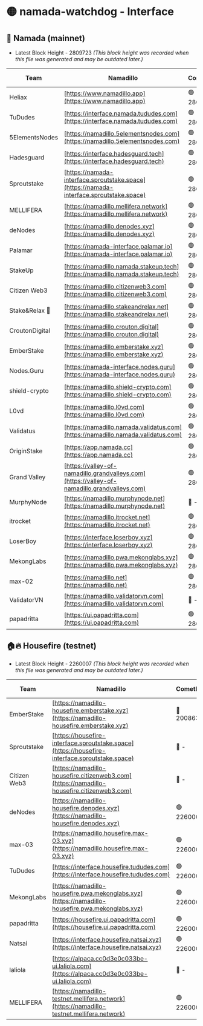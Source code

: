 # 🟡 namada-watchdog - Interface

## 🚀 Namada (mainnet)
- Latest Block Height - 2809723 *(This block height was recorded when this file was generated and may be outdated later.)*

| Team | Namadillo | CometBFT | Indexer | MASP Indexer |
|-|-|-|-|-|
| Heliax | [https://www.namadillo.app](https://www.namadillo.app) | 🟢 2809709 | 🟢 2809709 | 🟢 2809709 |
| TuDudes | [https://interface.namada.tududes.com](https://interface.namada.tududes.com) | 🟢 2809709 | 🟢 2809708 | 🟢 2809708 |
| 5ElementsNodes | [https://namadillo.5elementsnodes.com](https://namadillo.5elementsnodes.com) | 🟢 2809709 | 🟢 2809709 | 🟢 2809709 |
| Hadesguard | [https://interface.hadesguard.tech](https://interface.hadesguard.tech) | 🟢 2809710 | 🟢 2809709 | 🟢 2809709 |
| Sproutstake | [https://namada-interface.sproutstake.space](https://namada-interface.sproutstake.space) | 🟢 2809710 | 🔴 2797937 | 🟢 2809710 |
| MELLIFERA | [https://namadillo.mellifera.network](https://namadillo.mellifera.network) | 🟢 2809711 | 🟢 2809711 | 🟢 2809711 |
| deNodes | [https://namadillo.denodes.xyz](https://namadillo.denodes.xyz) | 🟢 2809711 | 🔴 2774042 | 🟢 2809711 |
| Palamar | [https://namada-interface.palamar.io](https://namada-interface.palamar.io) | 🟢 2809712 | 🔴 2780590 | 🟢 2809712 |
| StakeUp | [https://namadillo.namada.stakeup.tech](https://namadillo.namada.stakeup.tech) | 🟢 2809712 | 🟢 2809712 | 🟢 2809712 |
| Citizen Web3 | [https://namadillo.citizenweb3.com](https://namadillo.citizenweb3.com) | 🟢 2809713 | 🟢 2809713 | 🟢 2809712 |
| Stake&Relax 🦥 | [https://namadillo.stakeandrelax.net](https://namadillo.stakeandrelax.net) | 🟢 2809713 | 🟢 2809713 | 🟢 2809713 |
| CroutonDigital | [https://namadillo.crouton.digital](https://namadillo.crouton.digital) | 🟢 2809714 | 🟢 2809714 | 🟢 2809714 |
| EmberStake | [https://namadillo.emberstake.xyz](https://namadillo.emberstake.xyz) | 🟢 2809714 | 🟢 2809714 | 🟢 2809714 |
| Nodes.Guru | [https://namada-interface.nodes.guru](https://namada-interface.nodes.guru) | 🟢 2809715 | 🔴 2780590 | 🟢 2809715 |
| shield-crypto | [https://namadillo.shield-crypto.com](https://namadillo.shield-crypto.com) | 🟢 2809715 | 🟢 2809715 | 🟢 2809715 |
| L0vd | [https://namadillo.l0vd.com](https://namadillo.l0vd.com) | 🟢 2809716 | 🟢 2809715 | 🟢 2809716 |
| Validatus | [https://namadillo.namada.validatus.com](https://namadillo.namada.validatus.com) | 🟢 2809717 | 🟢 2809716 | 🟢 2809717 |
| OriginStake | [https://app.namada.cc](https://app.namada.cc) | 🟢 2809717 | 🟢 2809717 | 🟢 2809717 |
| Grand Valley | [https://valley-of-namadillo.grandvalleys.com](https://valley-of-namadillo.grandvalleys.com) | 🟢 2809717 | 🟢 2809717 | 🟢 2809717 |
| MurphyNode | [https://namadillo.murphynode.net](https://namadillo.murphynode.net) | 🔴 - | 🔴 - | 🔴 - |
| itrocket | [https://namadillo.itrocket.net](https://namadillo.itrocket.net) | 🟢 2809720 | 🟢 2809720 | 🟢 2809719 |
| LoserBoy | [https://interface.loserboy.xyz](https://interface.loserboy.xyz) | 🟢 2809720 | 🟢 2809720 | 🟢 2809720 |
| MekongLabs | [https://namadillo.pwa.mekonglabs.xyz](https://namadillo.pwa.mekonglabs.xyz) | 🟢 2809721 | 🟢 2809721 | 🟢 2809720 |
| max-02 | [https://namadillo.net](https://namadillo.net) | 🟢 2809721 | 🟢 2809721 | 🟢 2809721 |
| ValidatorVN | [https://namadillo.validatorvn.com](https://namadillo.validatorvn.com) | 🔴 - | 🔴 - | 🔴 - |
| papadritta | [https://ui.papadritta.com](https://ui.papadritta.com) | 🟢 2809723 | 🟢 2809723 | 🔴 2806794 |

## 🏠🔥 Housefire (testnet)
- Latest Block Height - 2260007 *(This block height was recorded when this file was generated and may be outdated later.)*

| Team | Namadillo | CometBFT | Indexer | MASP Indexer |
|-|-|-|-|-|
| EmberStake | [https://namadillo-housefire.emberstake.xyz](https://namadillo-housefire.emberstake.xyz) | 🔴 2008636 | 🔴 - | 🔴 - |
| Sproutstake | [https://housefire-interface.sproutstake.space](https://housefire-interface.sproutstake.space) | 🔴 - | 🔴 - | 🔴 - |
| Citizen Web3 | [https://namadillo-housefire.citizenweb3.com](https://namadillo-housefire.citizenweb3.com) | 🔴 - | 🟢 2260000 | 🟢 2260001 |
| deNodes | [https://namadillo-housefire.denodes.xyz](https://namadillo-housefire.denodes.xyz) | 🟢 2260001 | 🔴 2249657 | 🟢 2260001 |
| max-03 | [https://namadillo.housefire.max-03.xyz](https://namadillo.housefire.max-03.xyz) | 🟢 2260002 | 🔴 2167206 | 🟢 2260002 |
| TuDudes | [https://interface.housefire.tududes.com](https://interface.housefire.tududes.com) | 🟢 2260002 | 🟢 2260002 | 🟢 2260002 |
| MekongLabs | [https://namadillo-housefire.pwa.mekonglabs.xyz](https://namadillo-housefire.pwa.mekonglabs.xyz) | 🟢 2260002 | 🟢 2260002 | 🟢 2260002 |
| papadritta | [https://housefire.ui.papadritta.com](https://housefire.ui.papadritta.com) | 🟢 2260003 | 🟢 2260003 | 🔴 - |
| Natsai | [https://interface.housefire.natsai.xyz](https://interface.housefire.natsai.xyz) | 🟢 2260005 | 🟢 2260005 | 🟢 2260005 |
| laliola | [https://alpaca.cc0d3e0c033be-ui.laliola.com](https://alpaca.cc0d3e0c033be-ui.laliola.com) | 🔴 - | 🔴 - | 🔴 - |
| MELLIFERA | [https://namadillo-testnet.mellifera.network](https://namadillo-testnet.mellifera.network) | 🟢 2260007 | 🟢 2260006 | 🟢 2260007 |

